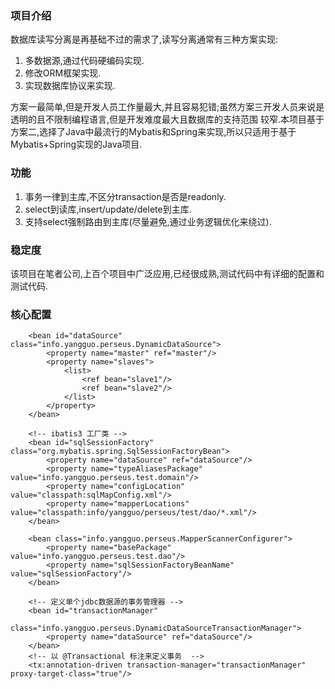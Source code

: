 ### 项目介绍
数据库读写分离是再基础不过的需求了,读写分离通常有三种方案实现:
1. 多数据源,通过代码硬编码实现.
2. 修改ORM框架实现.
3. 实现数据库协议来实现.

方案一最简单,但是开发人员工作量最大,并且容易犯错;虽然方案三开发人员来说是透明的且不限制编程语言,但是开发难度最大且数据库的支持范围
较窄.本项目基于方案二,选择了Java中最流行的Mybatis和Spring来实现,所以只适用于基于Mybatis+Spring实现的Java项目.


### 功能
1. 事务一律到主库,不区分transaction是否是readonly.
2. select到读库,insert/update/delete到主库.
3. 支持select强制路由到主库(尽量避免,通过业务逻辑优化来绕过).


### 稳定度
该项目在笔者公司,上百个项目中广泛应用,已经很成熟,测试代码中有详细的配置和测试代码.


### 核心配置

```
    <bean id="dataSource" class="info.yangguo.perseus.DynamicDataSource">
        <property name="master" ref="master"/>
        <property name="slaves">
            <list>
                <ref bean="slave1"/>
                <ref bean="slave2"/>
            </list>
        </property>
    </bean>

    <!-- ibatis3 工厂类 -->
    <bean id="sqlSessionFactory" class="org.mybatis.spring.SqlSessionFactoryBean">
        <property name="dataSource" ref="dataSource"/>
        <property name="typeAliasesPackage" value="info.yangguo.perseus.test.domain"/>
        <property name="configLocation" value="classpath:sqlMapConfig.xml"/>
        <property name="mapperLocations" value="classpath:info/yangguo/perseus/test/dao/*.xml"/>
    </bean>

    <bean class="info.yangguo.perseus.MapperScannerConfigurer">
        <property name="basePackage" value="info.yangguo.perseus.test.dao"/>
        <property name="sqlSessionFactoryBeanName" value="sqlSessionFactory"/>
    </bean>

    <!-- 定义单个jdbc数据源的事务管理器 -->
    <bean id="transactionManager"
          class="info.yangguo.perseus.DynamicDataSourceTransactionManager">
        <property name="dataSource" ref="dataSource"/>
    </bean>
    <!-- 以 @Transactional 标注来定义事务  -->
    <tx:annotation-driven transaction-manager="transactionManager" proxy-target-class="true"/>
```

